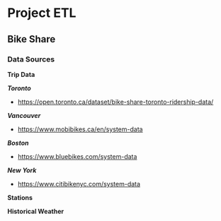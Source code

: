 # Project ETL

## Bike Share

### Data Sources
**Trip Data**  

***Toronto***  
  * https://open.toronto.ca/dataset/bike-share-toronto-ridership-data/  

***Vancouver***  
  * https://www.mobibikes.ca/en/system-data  

***Boston***  
  * https://www.bluebikes.com/system-data  

***New York***  
  * https://www.citibikenyc.com/system-data  

**Stations**

**Historical Weather**